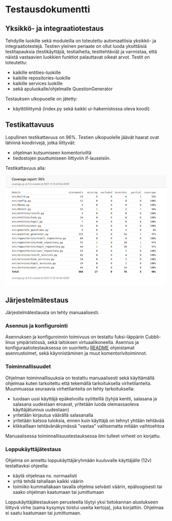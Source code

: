 # Testausdokumentti

## Yksikkö- ja integraatiotestaus

Tehdyille luokille sekä moduleilla on toteutettu automaattisia yksikkö- ja integraatiotestejä. Testien yleinen periaate on ollut luoda yksittäisiä testitapauksia (testikäyttäjiä, testiaiheita, testitehtäviä) ja varmistaa, että näistä vastaavien luokkien funktiot palauttavat oikeat arvot. Testit on toteutettu:
- kaikille entities-luokille
- kaikille repositories-luokille
- kaikille services luokille
- sekä apuluokalle/ohjelmalle QuestionGenerator

Testauksen ulkopuoelle on jätetty:
- käyttöliittymä (index.py sekä kaikki ui-hakemistossa oleva koodi)


## Testikattavuus

Lopullinen testikattavuus on 96%. Testien ulkopuolelle jäävät haarat ovat lähinnä koodirivejä, jotka liittyvät:
- ohjelman kutsumiseen komentoriviltä
- tiedostojen puuttumiseen liittyviin if-lauseisiin.

Testikattavuus alla:

![coverage](https://github.com/miahro/ot-harjoitustyo/blob/master/schooltasks/dokumentaatio/kuvat/ohte_coverage.png)


## Järjestelmätestaus

Järjestelmätestausta on tehty manuaalisesti. 

### Asennus ja konfigurointi

Asennuksen ja konfiguroinnin toimivuus on testattu fuksi-läppärin Cubbli-linux ympäristössä, sekä laitoksen virtuaalikoneella. Asennus ja konfiguraatiotestauksessa on suoritettu [README](https://github.com/miahro/ot-harjoitustyo/blob/master/README.md) ohjeistamat asennustoimet, sekä käynnistäminen ja muut komentorivitoiminnot. 

### Toiminnallisuudet

Ohjelman toiminnallisuuksia on testattu manuaalisesti sekä käyttämällä ohjelmaa kuten tarkoitettu että tekemällä tarkoituksella virhetilanteita. Muunmuassa seuraavia virhetilanteita on tehty tarkoituksella:
- luodaan uusi käyttäjä epäkelvoilla syötteillä (tyhjiä kentti, salasana ja salasana uudestaan eroavat, yritetään luoda olemassaoleva käyttäjätunnus uudestaan)
- yritetään kirjautua väärällä salasanalla
- yritetään katsoa tuloksia, ennen kuin käyttäjä on tehnyt yhtään tehtävää
- klikkaillaan tehtävänäkymässä "vastaa" valitsematta mitään vaihtoehtoa

Manuaalisessa toiminnallisuustestauksessa ilmi tulleet virheet on korjattu. 

### Loppukäyttäjätestaus

Ohjelma on annettu loppukäyttäjäryhmään kuuluvalle käyttäjälle (12v) testattavksi ohjeella:
- käytä ohjelmaa ns. normaalisti
- yritä tehdä tahallaan kaikki väärin
- toimiiko kummallakaan tavalla ohjelma selvästi väärin, epäloogisesti tai saako ohjelman kaatumaan tai jumittumaan

Loppukäyttäjätestauksen perusteella löytyi yksi tietokannan alustukseen liittyvä virhe (sama kysymys toistui useita kertoja), joka korjattiin. Ohjelmaa ei saatu kaatumaan tai jumittumaan. 


